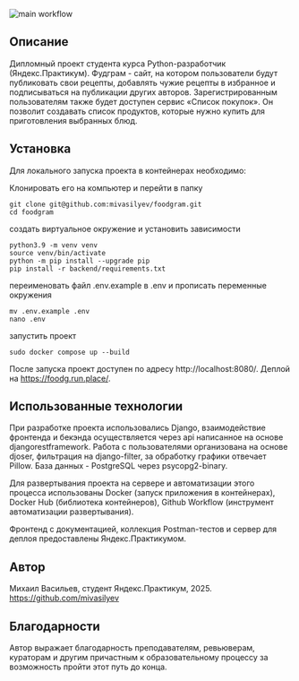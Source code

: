 ![main workflow](https://github.com/mivasilyev/foodgram/actions/workflows/main.yml/badge.svg)

## Описание
Дипломный проект студента курса Python-разработчик (Яндекс.Практикум).
Фудграм - сайт, на котором пользователи будут публиковать свои рецепты, добавлять чужие рецепты в избранное и подписываться на публикации других авторов. Зарегистрированным пользователям также будет доступен сервис «Список покупок». Он позволит создавать список продуктов, которые нужно купить для приготовления выбранных блюд.

## Установка

Для локального запуска проекта в контейнерах необходимо:

Клонировать его на компьютер и перейти в папку
```
git clone git@github.com:mivasilyev/foodgram.git
cd foodgram
```
создать виртуальное окружение и установить зависимости
```
python3.9 -m venv venv
source venv/bin/activate
python -m pip install --upgrade pip
pip install -r backend/requirements.txt
```
переименовать файл .env.example в .env и прописать переменные окружения
```
mv .env.example .env
nano .env
```
запустить проект
```
sudo docker compose up --build
```
После запуска проект доступен по адресу http://localhost:8080/.
Деплой на https://foodg.run.place/.

## Использованные технологии

При разработке проекта использовались Django, взаимодействие фронтенда и бекэнда осуществляется через api написанное на основе djangorestframework. Работа с пользователями организована на основе djoser, фильтрация на django-filter, за обработку графики отвечает Pillow. База данных - PostgreSQL через psycopg2-binary.

Для развертывания проекта на сервере и автоматизации этого процесса использованы Docker (запуск приложения в контейнерах), Docker Hub (библиотека контейнеров), Github Workflow (инструмент автоматизации развертывания).

Фронтенд с документацией, коллекция Postman-тестов и сервер для деплоя предоставлены Яндекс.Практикумом.

## Автор

Михаил Васильев, студент Яндекс.Практикум, 2025. https://github.com/mivasilyev

## Благодарности

Автор выражает благодарность преподавателям, ревьюверам, кураторам и другим причастным к образовательному процессу за возможность пройти этот путь до конца.